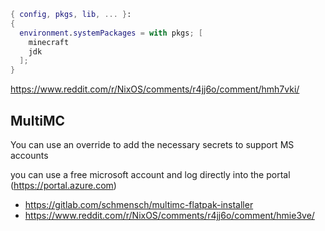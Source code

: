 ```nix
{ config, pkgs, lib, ... }:
{
  environment.systemPackages = with pkgs; [
    minecraft
    jdk
  ];
}
```

https://www.reddit.com/r/NixOS/comments/r4jj6o/comment/hmh7vki/

## MultiMC

You can use an override to add the necessary secrets to support MS accounts

you can use a free microsoft account and log directly into the portal (https://portal.azure.com)

- https://gitlab.com/schmensch/multimc-flatpak-installer
- https://www.reddit.com/r/NixOS/comments/r4jj6o/comment/hmie3ve/
